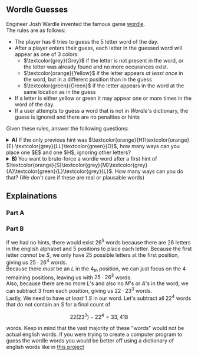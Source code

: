 ## Wordle Guesses
Engineer Josh Wardle invented the famous game [wordle](https://www.nytimes.com/games/wordle/index.html).  
The rules are as follows:  
  * The player has $6$ tries to guess the $5$ letter word of the day.
  * After a player enters their guess, each letter in the guessed word will appear as one of $3$ colors:
      * $\textcolor{grey}{Grey}$ if the letter is not present in the word, or the letter was already found and no more occurances exist.
      * $\textcolor{orange}{Yellow}$ if the letter appears *at least once* in the word, but in a different position than in the guess
      * $\textcolor{green}{Green}$ if the letter appears in the word at the same location as in the guess
  * If a letter is either yellow or green it may appear one or more times in the word of the day.
  * If a user attempts to guess a word that is not in *Wordle*'s dictionary, the guess is ignored and there are no penalties or hints
    
Given these rules, answer the following questions:
  <details><summary><b>A) </b>If the only previous hint was $\textcolor{orange}{H}\textcolor{orange}{E} \textcolor{grey}{LL}\textcolor{green}{O}$, how many ways can you place one $E$ and one $H$, ignoring other letters?</summary></details>
  <details><summary><b>B) </b>You want to brute-force a wordle word after a first hint of $\textcolor{orange}{S}\textcolor{grey}{M}\textcolor{grey}{A}\textcolor{green}{L}\textcolor{grey}{L}$.  How many ways can you do that? (We don't care if these are real or plausable words)</summary></details>

## Explainations
### Part A

### Part B
If we had no hints, there would exist $26^5$ words because there are $26$ letters in the english alphabet and $5$ positions to place each letter. 
Because the first letter *cannot* be $S$, we only have 25 possible letters at the first position, giving us $25 \cdot 26^4$ words.  
Because there *must* be an $L$ in the $4_{th}$ position, we can just focus on the $4$ remaining positions, leaving us with $25 \cdot 26^3$ words.  
Also, because there are no more $L$'s and also no $M$'s or $A$'s in the word, we can subtract $3$ from each position, giving us $22 \cdot 23^3$ words.  
Lastly, We need to have *at least* $1$ $S$ in our word.  Let's subtract all $22^4$ words that do not contain an $S$ for a final count of
```math
22(23^3) - 22^4 = 33,418
```
words.  Keep in mind that the vast majority of these "words" would not be actual english words.  If you were trying to create a computer program to guess the wordle words you would be better off using a dictionary of english words like in [this project]()




  
